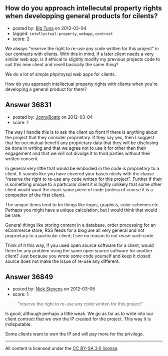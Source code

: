 ## How do you approach intellecutal property rights when developping general products for cilents?

- posted by: [Big Tuna](https://stackexchange.com/users/-1/1702-big-tuna) on 2012-03-04
- tagged: `intellectual-property`, `webapp`, `contract`
- score: 2

We always "reserve the right to re-use any code written for this project" in our contracts with clients. With this in mind, if a later client needs a very similar web app, is it ethical to slightly modify my previous projects code to suit this new client and resell basically the same thing? 

We do a lot of simple php/mysql web apps for clients.

How do you approach intellectual property rights with clients when you're developing a general product for them? 


## Answer 36831

- posted by: [JonnyBoats](https://stackexchange.com/users/-1/3100-jonnyboats) on 2012-03-04
- score: 1

The way I handle this is to ask the client up front if there is anything about the project that they consider proprietary. If they say yes, then I suggest that for our mutual benefit any proprietary data that they will be disclosing be done in writing and that we agree not to use it for other than their engagement and that we will not divulge it to third parties without their written consent.

In general very little that would be embodied in the code is proprietary to a client. It sounds like you have covered your bases nicely with the clause "reserve the right to re-use any code written for this project". Further if their is something unique to a particular client it is highly unlikely that some other client would want the exact same piece of code (unless of course it is a competitor of the first client).

The unique items tend to be things like logos, graphics, color schemes etc. Perhaps you might have a unique calculation, but I would think that would be rare.

General things like storing content in a database, order processing for an eCommerce store, RSS feeds for a blog are all very general and not proprietary to a particular client; I see no reason to not reuse such code.

Think of it this way, if you used open source software for a client, would there be any problem using the same open source software for another client? Just because you wrote some code yourself and keep it closed source does not make the issue of re-use any different.


## Answer 36849

- posted by: [Nick Stevens](https://stackexchange.com/users/-1/15902-nick-stevens) on 2012-03-05
- score: 1

> "reserve the right to re-use any code written for this project"

Is good, although perhaps a little weak. We go as far as to write into our client contract that we own the IP created for the project. This way it is indisputable.

Some clients want to own the IP and will pay more for the privilege. 



---

All content is licensed under the [CC BY-SA 3.0 license](https://creativecommons.org/licenses/by-sa/3.0/).
